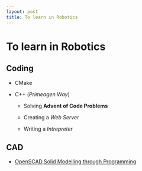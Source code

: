 ```yaml
---
layout: post
title: To learn in Robotics
---
```


# To learn in Robotics

## Coding 

- CMake

- C++ (*Primeagen Way*)
    - Solving **Advent of Code Problems**

    - Creating a *Web Server*

    - Writing a *Intrepreter*

## CAD

- [OpenSCAD,Solid Modelling through Programming](https://openscad.org/documentation.html#tutorial) 
